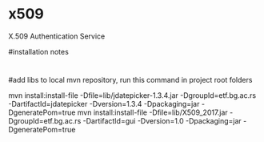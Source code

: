 # x509
X.509 Authentication Service


#installation notes
#
#add libs to local mvn repository, run this command in project root folders

mvn install:install-file -Dfile=lib/jdatepicker-1.3.4.jar -DgroupId=etf.bg.ac.rs -DartifactId=jdatepicker -Dversion=1.3.4 -Dpackaging=jar -DgeneratePom=true
mvn install:install-file -Dfile=lib/X509_2017.jar -DgroupId=etf.bg.ac.rs -DartifactId=gui -Dversion=1.0 -Dpackaging=jar -DgeneratePom=true

